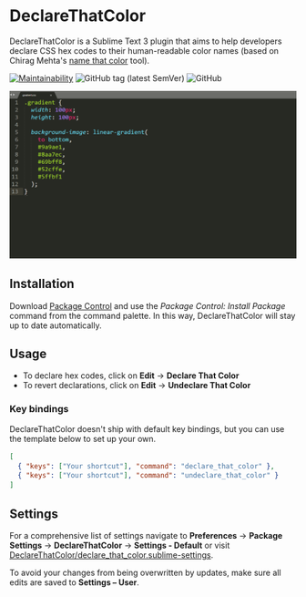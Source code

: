 # DeclareThatColor

DeclareThatColor is a Sublime Text 3 plugin that aims to help developers declare CSS hex codes to their human-readable color names (based on Chirag Mehta's [name that color](http://chir.ag/projects/name-that-color/) tool).

[![Maintainability](https://api.codeclimate.com/v1/badges/dd17b74cb4a19b100fdb/maintainability)](https://codeclimate.com/github/bertdida/DeclareThatColor/maintainability) ![GitHub tag (latest SemVer)](https://img.shields.io/github/tag/bertdida/DeclareThatColor.svg) ![GitHub](https://img.shields.io/github/license/bertdida/DeclareThatColor.svg)

![preview](img/preview.gif)

## Installation
Download [Package Control](https://packagecontrol.io/) and use the _Package Control: Install Package_ command from the command palette. In this way, DeclareThatColor will stay up to date automatically.

## Usage
- To declare hex codes, click on **Edit** → **Declare That Color**
- To revert declarations, click on **Edit** → **Undeclare That Color**

### Key bindings

DeclareThatColor doesn't ship with default key bindings, but you can use the template below to set up your own.

```json
[
  { "keys": ["Your shortcut"], "command": "declare_that_color" },
  { "keys": ["Your shortcut"], "command": "undeclare_that_color" }
]
```

## Settings
For a comprehensive list of settings navigate to **Preferences** → **Package Settings** → **DeclareThatColor** → **Settings - Default** or visit [DeclareThatColor/declare_that_color.sublime-settings](https://github.com/bertdida/DeclareThatColor/blob/master/declare_that_color.sublime-settings).

To avoid your changes from being overwritten by updates, make sure all edits are saved to **Settings – User**.